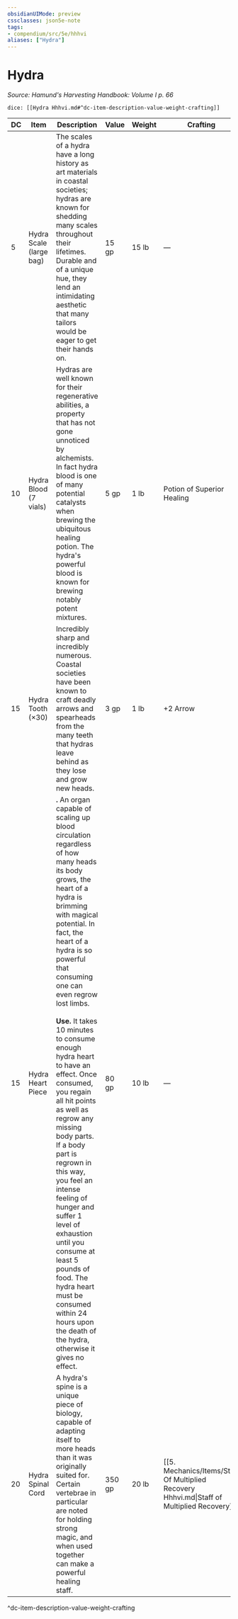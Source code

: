 ```yaml
---
obsidianUIMode: preview
cssclasses: json5e-note
tags:
- compendium/src/5e/hhhvi
aliases: ["Hydra"]
---
```

# Hydra
*Source: Hamund's Harvesting Handbook: Volume I p. 66* 

`dice: [[Hydra Hhhvi.md#^dc-item-description-value-weight-crafting]]`

| DC | Item | Description | Value | Weight | Crafting |
|----|------|-------------|-------|--------|----------|
| 5 | Hydra Scale (large bag) | The scales of a hydra have a long history as art materials in coastal societies; hydras are known for shedding many scales throughout their lifetimes. Durable and of a unique hue, they lend an intimidating aesthetic that many tailors would be eager to get their hands on. | 15 gp | 15 lb | — |
| 10 | Hydra Blood (7 vials) | Hydras are well known for their regenerative abilities, a property that has not gone unnoticed by alchemists. In fact hydra blood is one of many potential catalysts when brewing the ubiquitous healing potion. The hydra's powerful blood is known for brewing notably potent mixtures. | 5 gp | 1 lb | Potion of Superior Healing |
| 15 | Hydra Tooth (×30) | Incredibly sharp and incredibly numerous. Coastal societies have been known to craft deadly arrows and spearheads from the many teeth that hydras leave behind as they lose and grow new heads. | 3 gp | 1 lb | +2 Arrow |
| 15 | Hydra Heart Piece | **.** An organ capable of scaling up blood circulation regardless of how many heads its body grows, the heart of a hydra is brimming with magical potential. In fact, the heart of a hydra is so powerful that consuming one can even regrow lost limbs.<br /><br />**Use.** It takes 10 minutes to consume enough hydra heart to have an effect. Once consumed, you regain all hit points as well as regrow any missing body parts. If a body part is regrown in this way, you feel an intense feeling of hunger and suffer 1 level of exhaustion until you consume at least 5 pounds of food. The hydra heart must be consumed within 24 hours upon the death of the hydra, otherwise it gives no effect. | 80 gp | 10 lb | — |
| 20 | Hydra Spinal Cord | A hydra's spine is a unique piece of biology, capable of adapting itself to more heads than it was originally suited for. Certain vertebrae in particular are noted for holding strong magic, and when used together can make a powerful healing staff. | 350 gp | 20 lb | [[5. Mechanics/Items/Staff Of Multiplied Recovery Hhhvi.md\|Staff of Multiplied Recovery]] |
^dc-item-description-value-weight-crafting